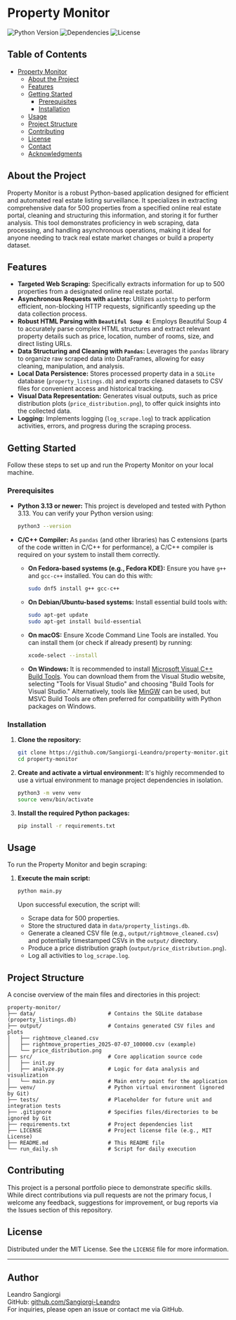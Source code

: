 # Property Monitor

![Python Version](https://img.shields.io/badge/Python-3.13%2B-blue.svg)
![Dependencies](https://img.shields.io/badge/Dependencies-aiohttp%2C%20beautifulsoup4%2C%20pandas-green.svg)
![License](https://img.shields.io/badge/License-MIT-yellow.svg)

## Table of Contents

- [Property Monitor](#property-monitor)
  - [About the Project](#about-the-project)
  - [Features](#features)
  - [Getting Started](#getting-started)
    - [Prerequisites](#prerequisites)
    - [Installation](#installation)
  - [Usage](#usage)
  - [Project Structure](#project-structure)
  - [Contributing](#contributing)
  - [License](#license)
  - [Contact](#contact)
  - [Acknowledgments](#acknowledgments)

## About the Project

Property Monitor is a robust Python-based application designed for efficient and automated real estate listing surveillance. It specializes in extracting comprehensive data for 500 properties from a specified online real estate portal, cleaning and structuring this information, and storing it for further analysis. This tool demonstrates proficiency in web scraping, data processing, and handling asynchronous operations, making it ideal for anyone needing to track real estate market changes or build a property dataset.

## Features

- **Targeted Web Scraping:** Specifically extracts information for up to 500 properties from a designated online real estate portal.
- **Asynchronous Requests with `aiohttp`:** Utilizes `aiohttp` to perform efficient, non-blocking HTTP requests, significantly speeding up the data collection process.
- **Robust HTML Parsing with `Beautiful Soup 4`:** Employs Beautiful Soup 4 to accurately parse complex HTML structures and extract relevant property details such as price, location, number of rooms, size, and direct listing URLs.
- **Data Structuring and Cleaning with `Pandas`:** Leverages the `pandas` library to organize raw scraped data into DataFrames, allowing for easy cleaning, manipulation, and analysis.
- **Local Data Persistence:** Stores processed property data in a `SQLite` database (`property_listings.db`) and exports cleaned datasets to CSV files for convenient access and historical tracking.
- **Visual Data Representation:** Generates visual outputs, such as price distribution plots (`price_distribution.png`), to offer quick insights into the collected data.
- **Logging:** Implements logging (`log_scrape.log`) to track application activities, errors, and progress during the scraping process.

## Getting Started

Follow these steps to set up and run the Property Monitor on your local machine.

### Prerequisites

- **Python 3.13 or newer:** This project is developed and tested with Python 3.13. You can verify your Python version using:
  ```bash
  python3 --version
  ```
- **C/C++ Compiler:** As `pandas` (and other libraries) has C extensions (parts of the code written in C/C++ for performance), a C/C++ compiler is required on your system to install them correctly.

  - **On Fedora-based systems (e.g., Fedora KDE):**
    Ensure you have `g++` and `gcc-c++` installed. You can do this with:
    ```bash
    sudo dnf5 install g++ gcc-c++
    ```
  - **On Debian/Ubuntu-based systems:**
    Install essential build tools with:
    ```bash
    sudo apt-get update
    sudo apt-get install build-essential
    ```
  - **On macOS:**
    Ensure Xcode Command Line Tools are installed. You can install them (or check if already present) by running:
    ```bash
    xcode-select --install
    ```
  - **On Windows:**
    It is recommended to install [Microsoft Visual C++ Build Tools](https://visualstudio.microsoft.com/visual-cpp-build-tools/). You can download them from the Visual Studio website, selecting "Tools for Visual Studio" and choosing "Build Tools for Visual Studio." Alternatively, tools like [MinGW](https://osdn.net/projects/mingw/releases/) can be used, but MSVC Build Tools are often preferred for compatibility with Python packages on Windows.

### Installation

1.  **Clone the repository:**

    ```bash
    git clone https://github.com/Sangiorgi-Leandro/property-monitor.git
    cd property-monitor
    ```

2.  **Create and activate a virtual environment:**
    It's highly recommended to use a virtual environment to manage project dependencies in isolation.

    ```bash
    python3 -m venv venv
    source venv/bin/activate
    ```

3.  **Install the required Python packages:**
    ```bash
    pip install -r requirements.txt
    ```

## Usage

To run the Property Monitor and begin scraping:

1.  **Execute the main script:**

    ```bash
    python main.py
    ```

    Upon successful execution, the script will:

    - Scrape data for 500 properties.
    - Store the structured data in `data/property_listings.db`.
    - Generate a cleaned CSV file (e.g., `output/rightmove_cleaned.csv`) and potentially timestamped CSVs in the `output/` directory.
    - Produce a price distribution graph (`output/price_distribution.png`).
    - Log all activities to `log_scrape.log`.

## Project Structure

A concise overview of the main files and directories in this project:

```
property-monitor/
├── data/                       # Contains the SQLite database (property_listings.db)
├── output/                     # Contains generated CSV files and plots
│   ├── rightmove_cleaned.csv
│   ├── rightmove_properties_2025-07-07_100000.csv (example)
│   └── price_distribution.png
├── src/                        # Core application source code
│   ├── init.py
│   ├── analyze.py              # Logic for data analysis and visualization
│   └── main.py                 # Main entry point for the application
├── venv/                       # Python virtual environment (ignored by Git)
├── tests/                      # Placeholder for future unit and integration tests
├── .gitignore                  # Specifies files/directories to be ignored by Git
├── requirements.txt            # Project dependencies list
├── LICENSE                     # Project license file (e.g., MIT License)
├── README.md                   # This README file
└── run_daily.sh                # Script for daily execution
```

## Contributing

This project is a personal portfolio piece to demonstrate specific skills. While direct contributions via pull requests are not the primary focus, I welcome any feedback, suggestions for improvement, or bug reports via the Issues section of this repository.

## License

Distributed under the MIT License. See the `LICENSE` file for more information.

---

## Author

Leandro Sangiorgi  
GitHub: [github.com/Sangiorgi-Leandro](https://github.com/Sangiorgi-Leandro)  
For inquiries, please open an issue or contact me via GitHub.
